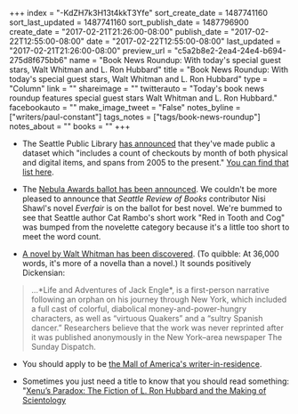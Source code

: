 +++
index = "-KdZH7k3H13t4kkT3Yfe"
sort_create_date = 1487741160
sort_last_updated = 1487741160
sort_publish_date = 1487796900
create_date = "2017-02-21T21:26:00-08:00"
publish_date = "2017-02-22T12:55:00-08:00"
date = "2017-02-22T12:55:00-08:00"
last_updated = "2017-02-21T21:26:00-08:00"
preview_url = "c5a2b8e2-2ea4-24e4-b694-275d8f675bb6"
name = "Book News Roundup: With today's special guest stars, Walt Whitman and L. Ron Hubbard"
title = "Book News Roundup: With today's special guest stars, Walt Whitman and L. Ron Hubbard"
type = "Column"
link = ""
shareimage = ""
twitterauto = "Today's book news roundup features special guest stars Walt Whitman and L. Ron Hubbard."
facebookauto = ""
make_image_tweet = "False"
notes_byline = ["writers/paul-constant"]
tags_notes = ["tags/book-news-roundup"]
notes_about = ""
books = ""
+++
* The Seattle Public Library [has announced](https://shelftalkblog.wordpress.com/2017/02/14/for-the-love-of-data-an-open-data-release/) that they've made public a dataset which "includes a count of checkouts by month of both physical and digital items, and spans from 2005 to the present." [You can find that list here](https://data.seattle.gov/Community/Checkouts-by-Title/tmmm-ytt6/data).

* The [Nebula Awards ballot has been announced](http://nebulas.sfwa.org/correction-sfwa-nebula-awards-ballot/). We couldn't be more pleased to announce that *Seattle Review of Books* contributor Nisi Shawl's novel *Everfair* is on the ballot for best novel. We're bummed to see that Seattle author Cat Rambo's short work "Red in Tooth and Cog" was bumped from the novelette category because it's a little too short to meet the word count.

* [A novel by Walt Whitman has been discovered](http://www.vulture.com/2017/02/long-lost-walt-whitman-novel-has-been-found-165-years-later.html). (To quibble: At 36,000 words, it's more of a novella than a novel.) It sounds positively Dickensian:

<blockquote>...*Life and Adventures of Jack Engle*, is a first-person narrative following an orphan on his journey through New York, which included a full cast of colorful, diabolical money-and-power-hungry characters, as well as “virtuous Quakers” and a “sultry Spanish dancer.” Researchers believe that the work was never reprinted after it was published anonymously in the New York–area newspaper The Sunday Dispatch.</blockquote>

* You should apply to be [the Mall of America's writer-in-residence](http://www.avclub.com/article/you-could-be-charles-bukowski-mall-america-250694).

* Sometimes you just need a title to know that you should read something: "[Xenu’s Paradox: The Fiction of L. Ron Hubbard and the Making of Scientology](https://longreads.com/2017/02/01/xenus-paradox-the-fiction-of-l-ron-hubbard/)
